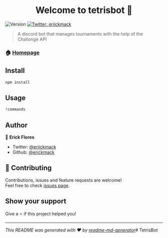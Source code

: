 <h1 align="center">Welcome to tetrisbot 👋</h1>
<p>
  <img alt="Version" src="https://img.shields.io/badge/version-0.9.2-blue.svg?cacheSeconds=2592000" />
  <a href="https://twitter.com/eriickmack">
    <img alt="Twitter: eriickmack" src="https://img.shields.io/twitter/follow/eriickmack.svg?style=social" target="_blank" />
  </a>
</p>

> A discord bot that manages tournaments with the help of the Challonge API

### 🏠 [Homepage](https://github.com/erickmack/TetrisBot)

## Install

```sh
npm install
```

## Usage

```sh
!commands
```

## Author

👤 **Erick Flores**

* Twitter: [@eriickmack](https://twitter.com/eriickmack)
* Github: [@erickmack](https://github.com/erickmack)

## 🤝 Contributing

Contributions, issues and feature requests are welcome!<br />Feel free to check [issues page](https://github.com/erickmack/TetrisBot/issues).

## Show your support

Give a ⭐️ if this project helped you!

***
_This README was generated with ❤️ by [readme-md-generator](https://github.com/kefranabg/readme-md-generator)_# TetrisBot
